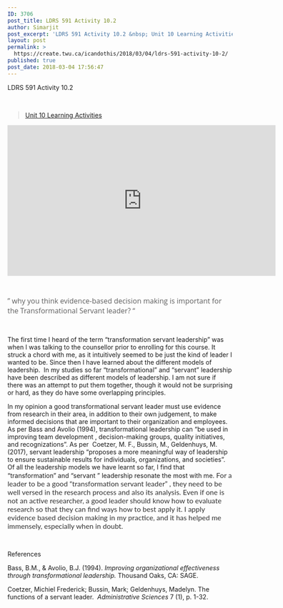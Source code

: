 ```yaml
---
ID: 3706
post_title: LDRS 591 Activity 10.2
author: Simarjit
post_excerpt: 'LDRS 591 Activity 10.2 &nbsp; Unit 10 Learning Activities &nbsp; &rdquo; why you think evidence-based decision making is important for the Transformational Servant leader? &ldquo; &nbsp; The first time I heard of the term &ldquo;transformation servant leadership&rdquo; was when I was talking to the counsellor prior to enrolling for this course. It struck a chord [&hellip;]'
layout: post
permalink: >
  https://create.twu.ca/icandothis/2018/03/04/ldrs-591-activity-10-2/
published: true
post_date: 2018-03-04 17:56:47
---
```

LDRS 591 Activity 10.2

&nbsp;

<blockquote class="wp-embedded-content" data-secret="5vJU1m6zgK"><a href="https://create.twu.ca/ldrs591-sp18/unit-10-learning-activities/">Unit 10 Learning Activities</a></p></blockquote>



<iframe class="wp-embedded-content" sandbox="allow-scripts" security="restricted" src="https://create.twu.ca/ldrs591-sp18/unit-10-learning-activities/embed/#?secret=5vJU1m6zgK" data-secret="5vJU1m6zgK" width="600" height="338" title="&#8220;Unit 10 Learning Activities&#8221; &#8212; Leadership 591: Scholarly Inquiry" frameborder="0" marginwidth="0" marginheight="0" scrolling="no"></iframe>

&nbsp;

<span style="float: none;background-color: transparent;color: #606060;font-family: 'Open Sans',sans-serif;font-size: 16px;font-style: normal;font-variant: normal;font-weight: 400;letter-spacing: normal;text-align: left;text-decoration: none;text-indent: 0px">&#8221; why you think evidence-based decision making is important for the Transformational Servant leader? &#8220;</span>

&nbsp;

The first time I heard of the term &#8220;transformation servant leadership&#8221; was when I was talking to the counsellor prior to enrolling for this course. It struck a chord with me, as it intuitively seemed to be just the kind of leader I wanted to be. Since then I have learned about the different models of leadership.  In my studies so far &#8220;transformational&#8221; and &#8220;servant&#8221; leadership have been described as different models of leadership. I am not sure if there was an attempt to put them together, though it would not be surprising or hard, as they do have some overlapping principles.

In my opinion a good transformational servant leader must use evidence from research in their area, in addition to their own judgement, to make informed decisions that are important to their organization and employees. As per Bass and Avolio (1994), transformational leadership can &#8220;be used in improving team development , decision-making groups, quality initiatives, and recognizations&#8221;. As per  Coetzer, M. F., Bussin, M., Geldenhuys, M. (2017), servant leadership &#8220;proposes a more meaningful way of leadership to ensure sustainable results for individuals, organizations, and societies&#8221;. Of all the leadership models we have learnt so far, I find that &#8220;transformation&#8221; and &#8220;servant &#8221; leadership resonate the most with me. <span style="float: none;background-color: transparent;color: #333333;cursor: text;font-family: 'Lato',Helvetica,sans-serif;font-size: 16px;font-style: normal;font-variant: normal;font-weight: 400;letter-spacing: normal;text-align: left;text-decoration: none;text-indent: 0px">For a leader to be a good &#8220;transformation servant leader&#8221; , they need to be well versed in the research process and also its analysis. Even if one is not an active researcher, a good leader should know how to evaluate research so that they can find ways how to best apply it. I apply evidence based decision making in my practice, and it has helped me immensely, especially when in doubt. </span>

&nbsp;

References

Bass, B.M., &amp; Avolio, B.J. (1994). <em>Improving organizational effectiveness through transformational leadership.</em> Thousand Oaks, CA: SAGE.

Coetzer, Michiel Frederick; Bussin, Mark; Geldenhuys, Madelyn. The functions of a servant leader.  <em>Administrative Sciences </em>7 (1), p. 1-32.

&nbsp;